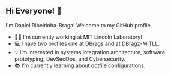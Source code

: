 ## Hi Everyone! 👋

I'm Daniel Ribeirinha-Braga! Welcome to my GitHub profile.

- 👨‍💻 I'm currently working at MIT Lincoln Laboratory!
- 💻 I have two profiles one at [DBrags](https://github.com/DBragz/DBragz) and at [DBragz-MITLL](https://github.com/DBragz/DBragz-MITLL).
- 💡 I’m interested in systems integration architecture, software prototyping, DevSecOps, and Cybersecurity.
- 📚 I’m currently learning about dotfile configurations.
